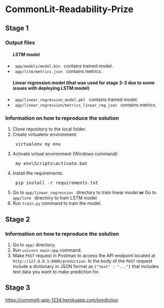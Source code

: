 # CommonLit-Readability-Prize

<h2> Stage 1 </h2>

<h3> Output files </h3>
<ul>
<h4> LSTM model </h4>
<li> <code> app/models/model.bin </code> contains trained model. </li>
<li> <code> app/lstm/metrics.json </code> contains metrics. </li>

<h4> Linear regression model (that was used for stage 2-3 due to some issues with deploying LSTM model) </h4>
<li> <code> app/linear_regression_model.pkl </code> contains trained model. </li>
<li> <code> app/linear_regression/metrics_linear_reg.json </code> contains metrics. </li>
</ul>

<h3> Information on how to reproduce the solution </h3>
<ol>
  <li>
    Clone repository to the local folder.
  </li>
  <li>
    Create virtualenv environment:
    <pre> virtualenv my_env </pre>
  </li>
  <li>
    Activate virtual environment (Windows command):
    <pre> my_env\Scripts\activate.bat </pre>
  </li>
  <li>
    Install the requirements:
    <pre> pip install -r requirements.txt </pre>
   </li>
   <li>
    Go to <code>app/linear_regression </code> directory to train linear model <b>or</b>
    Go to <code>app/lstm </code> directory to train LSTM model.
   </li>
  <li>
     Run <code>train.py</code> command to train the model.
    </li>
</ol>
<h2> Stage 2 </h2>
<h3> Information on how to reproduce the solution </h3>
<ol>
   <li>
    Go to <code>app/</code> directory.
   </li>
  <li>
    Run <code>uvicorn main:app</code> command.
  </li>
  <li>
    Make <code>POST</code> request in Postman to access the API endpoint located at <code>http://127.0.0.1:8000/prediction</code>. In the body of the <code>POST</code> request include a dictionary in JSON format as <code>{"text" : "..."}</code> that includes text data you want to make prediction for. 
  </li>
</ol>

<h2> Stage 3 </h2>

https://commolit-app-1234.herokuapp.com/prediction

